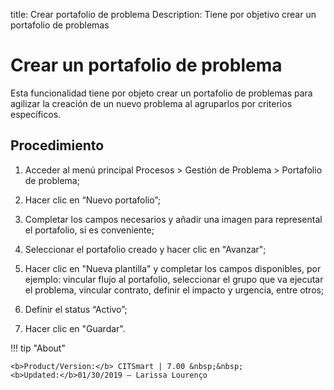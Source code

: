title: Crear portafolio de problema
Description: Tiene por objetivo crear un portafolio de problemas
# Crear un portafolio de problema


Esta funcionalidad tiene por objeto crear un portafolio de problemas para agilizar la creación
de un nuevo problema al agruparlos por criterios específicos.

Procedimiento
------------

1.  Acceder al menú principal Procesos \>
    Gestión de Problema \> Portafolio de problema;

2.  Hacer clic en “Nuevo portafolio”;

3.  Completar los campos necesarios y añadir una imagen para represental el
    portafolio, si es conveniente;

4.  Seleccionar el portafolio creado y hacer clic en "Avanzar";

5.  Hacer clic en "Nueva plantilla" y completar los campos disponibles, por ejemplo:
    vincular flujo al portafolio, seleccionar el grupo que va ejecutar el problema, vincular
    contrato, definir el impacto y urgencia, entre otros;

6.  Definir el status “Activo”;

7.  Hacer clic en "Guardar".  

!!! tip "About"

    <b>Product/Version:</b> CITSmart | 7.00 &nbsp;&nbsp;
    <b>Updated:</b>01/30/2019 – Larissa Lourenço

